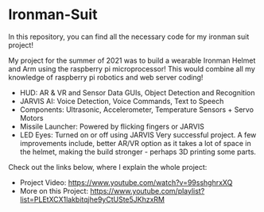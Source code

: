 # Ironman-Suit
In this repository, you can find all the necessary code for my ironman suit project!

My project for the summer of 2021 was to build a wearable Ironman Helmet and Arm using the raspberry pi microprocessor! This would combine all my knowledge of raspberry pi robotics and web server coding! 
- HUD: AR & VR and Sensor Data GUIs, Object Detection and Recognition
- JARVIS AI: Voice Detection, Voice Commands, Text to Speech
- Components: Ultrasonic, Accelerometer, Temperature Sensors + Servo Motors
- Missile Launcher: Powered by flicking fingers or JARVIS
- LED Eyes: Turned on or off using JARVIS
Very successful project. A few improvements include, better AR/VR option as it takes a lot of space in the helmet, making the build stronger - perhaps 3D printing some parts.

Check out the links below, where I explain the whole project:
- Project Video: https://www.youtube.com/watch?v=99sshghrxXQ
- More on this Project: https://www.youtube.com/playlist?list=PLEtXCX1lakbitqjhe9yCtUSte5JKhzxRM
